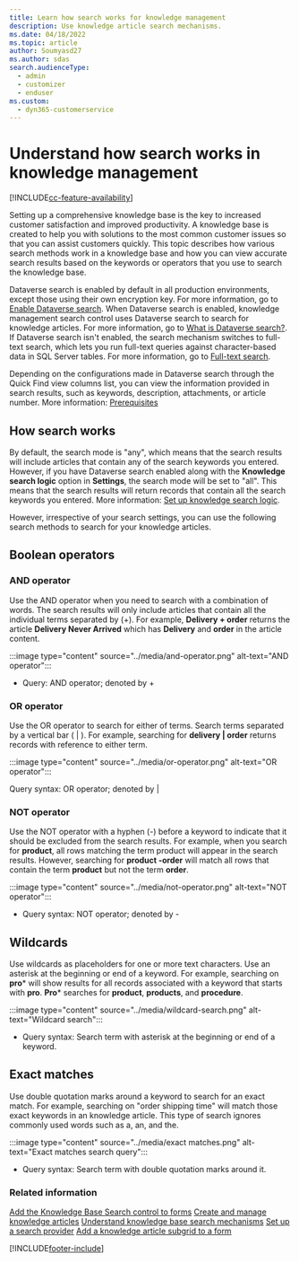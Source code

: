 ```yaml
---
title: Learn how search works for knowledge management
description: Use knowledge article search mechanisms.
ms.date: 04/18/2022
ms.topic: article
author: Soumyasd27
ms.author: sdas
search.audienceType: 
  - admin
  - customizer
  - enduser
ms.custom: 
  - dyn365-customerservice
---
```


# Understand how search works in knowledge management

[!INCLUDE[cc-feature-availability](../../includes/cc-feature-availability.md)]

Setting up a comprehensive knowledge base is the key to increased customer satisfaction and improved productivity. A knowledge base is created to help you with solutions to the most common customer issues so that you can assist customers quickly. This topic describes how various search methods work in a knowledge base and how you can view accurate search results based on the keywords or operators that you use to search the knowledge base.

Dataverse search is enabled by default in all production environments, except those using their own encryption key. For more information, go to [Enable Dataverse search](/power-platform/admin/configure-relevance-search-organization#enable-dataverse-search). When Dataverse search is enabled, knowledge management search control uses Dataverse search to search for knowledge articles. For more information, go to [What is Dataverse search?](/power-platform/admin/configure-relevance-search-organization). If Dataverse search isn't enabled, the search mechanism switches to full-text search, which lets you run full-text queries against character-based data in SQL Server tables. For more information, go to [Full-text search](/sql/relational-databases/search/full-text-search).

Depending on the configurations made in Dataverse search through the Quick Find view columns list, you can view the information provided in search results, such as keywords, description, attachments, or article number. More information: [Prerequisites](search-knowledge-articles-csh.md#prerequisites) 


## How search works

By default, the search mode is "any", which means that the search results will include articles that contain any of the search keywords you entered. However, if you have Dataverse search enabled along with the **Knowledge search logic** option in **Settings**, the search mode will be set to "all". This means that the search results will return records that contain all the search keywords you entered. More information: [Set up knowledge search logic](../administer/set-up-knowledge-management-embedded-knowledge-search.md#set-up-knowledge-search-logic).

However, irrespective of your search settings, you can use the following search methods to search for your knowledge articles.

## Boolean operators

### AND operator

Use the AND operator when you need to search with a combination of words. The search results will only include articles that contain all the individual terms separated by (+). For example, **Delivery + order** returns the article **Delivery Never Arrived** which has **Delivery** and **order** in the article content.

:::image type="content" source="../media/and-operator.png" alt-text="AND operator":::

- Query: AND operator; denoted by +

### OR operator

Use the OR operator to search for either of terms. Search terms separated by a vertical bar ( | ). For example, searching for **delivery | order** returns records with reference to either term.

:::image type="content" source="../media/or-operator.png" alt-text="OR operator":::

Query syntax: OR operator; denoted by |

### NOT operator

Use the NOT operator with a hyphen (-) before a keyword to indicate that it should be excluded from the search results.
For example, when you search for **product**, all rows matching the term product will appear in the search results. However, searching for **product -order** will match all rows that contain the term **product** but not the term **order**.

:::image type="content" source="../media/not-operator.png" alt-text="NOT operator":::

- Query syntax: NOT operator; denoted by -

## Wildcards

Use wildcards as placeholders for one or more text characters. Use an asterisk at the beginning or end of a keyword. For example, searching on **pro**\* will show results for all records associated with a keyword that starts with **pro**. **Pro**\* searches for **product**, **products**, and **procedure**.

:::image type="content" source="../media/wildcard-search.png" alt-text="Wildcard search":::

- Query syntax: Search term with asterisk at the beginning or end of a keyword.

## Exact matches

Use double quotation marks around a keyword to search for an exact match. For example, searching on "order shipping time" will match those exact keywords in an knowledge article. This type of search ignores commonly used words such as a, an, and the.

:::image type="content" source="../media/exact matches.png" alt-text="Exact matches search query":::

- Query syntax: Search term with double quotation marks around it.

### Related information

[Add the Knowledge Base Search control to forms](../administer/add-knowledge-base-search-control-forms.md)
[Create and manage knowledge articles](customer-service-hub-user-guide-knowledge-article.md)
[Understand knowledge base search mechanisms](knowledge-base-search-methods.md)
[Set up a search provider](../administer/set-up-search-providers.md)
[Add a knowledge article subgrid to a form](../administer/add-knowledge-base-search-control-forms.md)

[!INCLUDE[footer-include](../../includes/footer-banner.md)]

